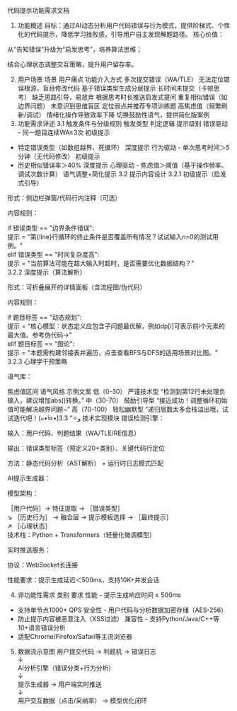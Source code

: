 代码提示功能需求文档
1. 功能概述
目标：通过AI动态分析用户代码错误与行为模式，提供阶梯式、个性化的代码提示，降低学习挫败感，引导用户自主发现解题路径。
核心价值：

从“告知错误”升级为“启发思考”，培养算法思维；

结合心理状态调整交互策略，提升用户留存率。

2. 用户场景
场景	用户痛点	功能介入方式
多次提交错误（WA/TLE）	无法定位错误根源，盲目修改代码	基于错误类型生成分层提示
长时间未提交（卡顿思考）	缺乏思路引导，易放弃	根据思考时长推送启发式提问
重复相似错误（如边界问题）	未意识到思维盲区	定位弱点并推荐专项训练题
高焦虑值（频繁刷新/调试）	情绪化操作导致效率下降	切换鼓励性语气，提供简化版案例
3. 功能需求详述
3.1 触发条件与分级规则
触发类型	判定逻辑	提示级别
错误驱动	- 同一题目连续WA≥3次	初级提示
- 特定错误类型（如数组越界、死循环）	深度提示
行为驱动	- 单次思考时间＞5分钟（无代码修改）	初级提示
- 历史相似错误率＞40%	深度提示
心理驱动	- 焦虑值＞阈值（基于操作频率、调试次数计算）	语气调整+简化提示
3.2 提示内容设计
3.2.1 初级提示（启发式引导）

形式：侧边栏弹窗/代码行内注释（可选）

内容规则：

if 错误类型 == "边界条件错误":  
    提示 = "第{line}行循环的终止条件是否覆盖所有情况？试试输入n=0的测试用例。"  
elif 错误类型 == "时间复杂度高":  
    提示 = "当前算法可能在超大输入时超时，是否需要优化数据结构？"  
3.2.2 深度提示（算法解析）

形式：可折叠展开的详情面板（含流程图/伪代码）

内容规则：

if 题目标签 == "动态规划":  
    提示 = "核心模型：状态定义应包含子问题最优解，例如dp[i]可表示前i个元素的最大值。参考伪代码→"  
elif 题目标签 == "图论":  
    提示 = "本题需构建邻接表并遍历，点击查看BFS与DFS的适用场景对比图。"  
3.2.3 心理学干预策略

语气库：

焦虑值区间	语气风格	示例文案
低（0-30）	严谨技术型	“检测到第12行未处理负输入，建议增加abs()转换。”
中（30-70）	鼓励引导型	“接近成功！调整循环初始值可能解决越界问题~”
高（70-100）	轻松幽默型	“递归层数太多会栈溢出哦，试试迭代吧！(๑•̀ㅂ•́)و✧”
3.3 技术实现模块
错误检测引擎：

输入：用户代码、判题结果（WA/TLE/RE信息）

输出：错误类型标签（预定义20+类别）、关键代码行定位

方法：静态代码分析（AST解析） + 运行时日志模式匹配

AI提示生成器：

模型架构：

［用户代码］→ 特征提取 → ［错误类型］  
                     ↘ ［历史行为］ → 融合层 → 提示模板选择 → ［最终提示］  
                     ↗ ［心理状态］  
技术栈：Python + Transformers（轻量化微调模型）

实时推送服务：

协议：WebSocket长连接

性能要求：提示生成延迟＜500ms，支持10K+并发会话

4. 非功能性需求
类别	要求
性能	- 提示生成响应时间 ≤ 500ms
- 支持单节点1000+ QPS
安全性	- 用户代码与分析数据加密存储（AES-256）
- 防止提示内容被恶意注入（XSS过滤）
兼容性	- 支持Python/Java/C++等10+语言错误分析
- 适配Chrome/Firefox/Safari等主流浏览器
5. 数据流示意图
用户提交代码 → 判题机 → 错误日志  
                          ↓  
                  AI分析引擎（错误分类+行为分析）  
                          ↓  
          提示生成器 → 用户端实时推送  
                          ↓  
         用户交互数据（点击/采纳率） → 模型优化闭环  
